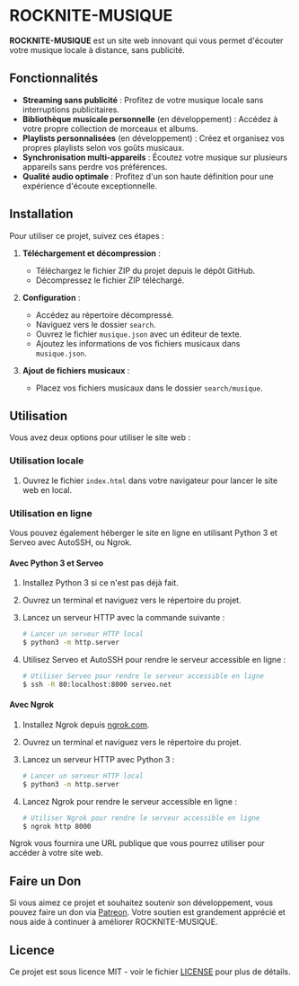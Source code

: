 # ROCKNITE-MUSIQUE

**ROCKNITE-MUSIQUE** est un site web innovant qui vous permet d'écouter votre musique locale à distance, sans publicité.

## Fonctionnalités

- **Streaming sans publicité** : Profitez de votre musique locale sans interruptions publicitaires.
- **Bibliothèque musicale personnelle** (en développement) : Accédez à votre propre collection de morceaux et albums.
- **Playlists personnalisées** (en développement) : Créez et organisez vos propres playlists selon vos goûts musicaux.
- **Synchronisation multi-appareils** : Écoutez votre musique sur plusieurs appareils sans perdre vos préférences.
- **Qualité audio optimale** : Profitez d'un son haute définition pour une expérience d'écoute exceptionnelle.

## Installation

Pour utiliser ce projet, suivez ces étapes :

1. **Téléchargement et décompression** :
    - Téléchargez le fichier ZIP du projet depuis le dépôt GitHub.
    - Décompressez le fichier ZIP téléchargé.

2. **Configuration** :
    - Accédez au répertoire décompressé.
    - Naviguez vers le dossier `search`.
    - Ouvrez le fichier `musique.json` avec un éditeur de texte.
    - Ajoutez les informations de vos fichiers musicaux dans `musique.json`.

3. **Ajout de fichiers musicaux** :
    - Placez vos fichiers musicaux dans le dossier `search/musique`.

## Utilisation

Vous avez deux options pour utiliser le site web :

### Utilisation locale

1. Ouvrez le fichier `index.html` dans votre navigateur pour lancer le site web en local.

### Utilisation en ligne

Vous pouvez également héberger le site en ligne en utilisant Python 3 et Serveo avec AutoSSH, ou Ngrok.

#### Avec Python 3 et Serveo

1. Installez Python 3 si ce n'est pas déjà fait.
2. Ouvrez un terminal et naviguez vers le répertoire du projet.
3. Lancez un serveur HTTP avec la commande suivante :

    ```bash
    # Lancer un serveur HTTP local
    $ python3 -m http.server
    ```

4. Utilisez Serveo et AutoSSH pour rendre le serveur accessible en ligne :

    ```bash
    # Utiliser Serveo pour rendre le serveur accessible en ligne
    $ ssh -R 80:localhost:8000 serveo.net
    ```

#### Avec Ngrok

1. Installez Ngrok depuis [ngrok.com](https://ngrok.com).
2. Ouvrez un terminal et naviguez vers le répertoire du projet.
3. Lancez un serveur HTTP avec Python 3 :

    ```bash
    # Lancer un serveur HTTP local
    $ python3 -m http.server
    ```

4. Lancez Ngrok pour rendre le serveur accessible en ligne :

    ```bash
    # Utiliser Ngrok pour rendre le serveur accessible en ligne
    $ ngrok http 8000
    ```

Ngrok vous fournira une URL publique que vous pourrez utiliser pour accéder à votre site web.

## Faire un Don
Si vous aimez ce projet et souhaitez soutenir son développement, vous pouvez faire un don via [Patreon](https://patreon.com/ROCKNITE_MUSIQUE). Votre soutien est grandement apprécié et nous aide à continuer à améliorer ROCKNITE-MUSIQUE.

## Licence

Ce projet est sous licence MIT - voir le fichier [LICENSE](LICENSE) pour plus de détails.
